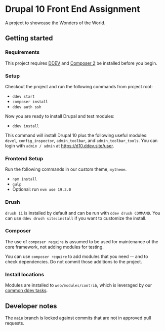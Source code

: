 # Drupal 10 Front End Assignment

A project to showcase the Wonders of the World.

## Getting started

### Requirements

This project requires [DDEV](https://ddev.readthedocs.io/en/latest/users/install/) and [Composer 2](https://getcomposer.org/doc/00-intro.md#installation-linux-unix-macos) be installed before you begin.

### Setup

Checkout the project and run the following commands from project root:

- `ddev start`
- `composer install`
- `ddev auth ssh`

Now you are ready to install Drupal and test modules:

- `ddev install`

This command will install Drupal 10 plus the following useful modules: `devel`, `config_inspector`, `admin_toolbar`, and `admin_toolbar_tools`. You can login with `admin / admin` at https://d10.ddev.site/user.

### Frontend Setup

Run the following commands in our custom theme, `mytheme`.

- `npm install`
- `gulp`
- Optional: run `nvm use 19.3.0`

### Drush

`drush 11` is installed by default and can be run with `ddev drush COMMAND`. You can use `ddev drush site:install` if you want to customize the install.

### Composer

The use of `composer require` is assumed to be used for maintenance of the core framework, not adding modules for testing.

You can use `composer require` to add modules that you need -- and to check dependencies. Do not commit those additions to the project.

### Install locations

Modules are installed to `web/modules/contrib`, which is leveraged by our [common ddev tasks](#common-tasks).

## Developer notes

The `main` branch is locked against commits that are not in approved pull requests.
